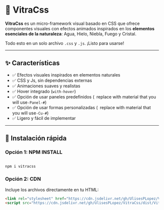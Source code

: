 # 🔮 VitraCss

**VitraCss** es un micro-framework visual basado en CSS que ofrece componentes visuales con efectos animados inspirados en los **elementos esenciales de la naturaleza**: Agua, Hielo, Niebla, Fuego y Cristal. 

Todo esto en un solo archivo `.css` y `.js`. ¡Listo para usarse!

---

## ✨ Características

- ✅ Efectos visuales inspirados en elementos naturales
- ✅ CSS y Js, sin dependencias externas
- ✅ Animaciones suaves y realistas
- ✅ Hover integrado (`with-hover`)
- ✅ Opción de usar paneles predefinidos (` `replace with material that you will use`-Panel-#`)
- ✅ Opción de usar formas personalizadas (` `replace with material that you will use`-Cu-#`)
- ✅ Ligero y fácil de implementar

---
## 🚀 Instalación rápida
### Opción 1: NPM INSTALL

```bash

npm i vitracss
```

### Opción 2: CDN
Incluye los archivos directamente en tu HTML:

```html
<link rel="stylesheet" href="https://cdn.jsdelivr.net/gh/UlisesPLopez/VitraCss/dist/VitraCss.min.css">
<script src="https://cdn.jsdelivr.net/gh/UlisesPLopez/VitraCss/dist/VitraCss.min.js" defer></script>
```
